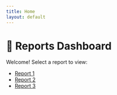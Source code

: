 ```yaml
---
title: Home
layout: default
---
```


# 📑 Reports Dashboard

Welcome! Select a report to view:

- [Report 1](report-1.md)
- [Report 2](report-2.md)
- [Report 3](report-3.md)
